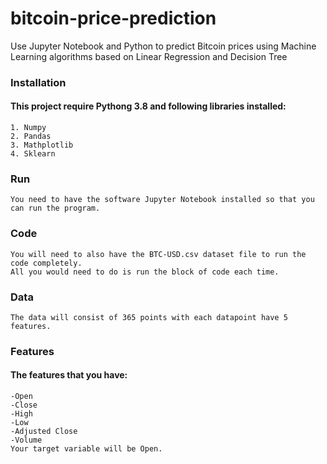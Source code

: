 # bitcoin-price-prediction
Use Jupyter Notebook and Python to predict Bitcoin prices using Machine Learning algorithms based on Linear Regression and Decision Tree
### Installation
#### This project require Pythong 3.8 and following libraries installed:
	
	1. Numpy
	2. Pandas
	3. Mathplotlib
	4. Sklearn
### Run 
	You need to have the software Jupyter Notebook installed so that you can run the program.
### Code
	You will need to also have the BTC-USD.csv dataset file to run the code completely.
	All you would need to do is run the block of code each time. 

### Data 
	The data will consist of 365 points with each datapoint have 5 features. 

### Features

#### The features that you have: 
	-Open
	-Close
	-High
	-Low
	-Adjusted Close
	-Volume
	Your target variable will be Open.
